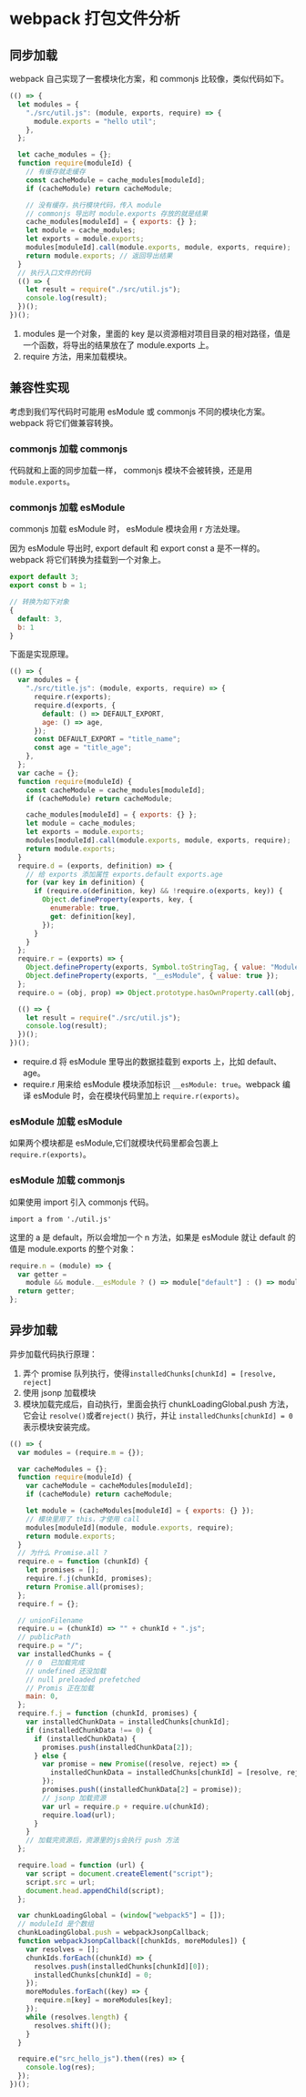 # webpack 打包文件分析

## 同步加载

webpack 自己实现了一套模块化方案，和 commonjs 比较像，类似代码如下。

```js
(() => {
  let modules = {
    "./src/util.js": (module, exports, require) => {
      module.exports = "hello util";
    },
  };

  let cache_modules = {};
  function require(moduleId) {
    // 有缓存就走缓存
    const cacheModule = cache_modules[moduleId];
    if (cacheModule) return cacheModule;

    // 没有缓存，执行模块代码，传入 module
    // commonjs 导出时 module.exports 存放的就是结果
    cache_modules[moduleId] = { exports: {} };
    let module = cache_modules;
    let exports = module.exports;
    modules[moduleId].call(module.exports, module, exports, require);
    return module.exports; // 返回导出结果
  }
  // 执行入口文件的代码
  (() => {
    let result = require("./src/util.js");
    console.log(result);
  })();
})();
```

1. modules 是一个对象，里面的 key 是以资源相对项目目录的相对路径，值是一个函数，将导出的结果放在了 module.exports 上。
2. require 方法，用来加载模块。

## 兼容性实现

考虑到我们写代码时可能用 esModule 或 commonjs 不同的模块化方案。webpack 将它们做兼容转换。

### commonjs 加载 commonjs

代码就和上面的同步加载一样， commonjs 模块不会被转换，还是用 `module.exports`。

### commonjs 加载 esModule

commonjs 加载 esModule 时， esModule 模块会用 r 方法处理。

因为 esModule 导出时, export default 和 export const a 是不一样的。webpack 将它们转换为挂载到一个对象上。

```js
export default 3;
export const b = 1;

// 转换为如下对象
{
  default: 3,
  b: 1
}
```

下面是实现原理。

```js
(() => {
  var modules = {
    "./src/title.js": (module, exports, require) => {
      require.r(exports);
      require.d(exports, {
        default: () => DEFAULT_EXPORT,
        age: () => age,
      });
      const DEFAULT_EXPORT = "title_name";
      const age = "title_age";
    },
  };
  var cache = {};
  function require(moduleId) {
    const cacheModule = cache_modules[moduleId];
    if (cacheModule) return cacheModule;

    cache_modules[moduleId] = { exports: {} };
    let module = cache_modules;
    let exports = module.exports;
    modules[moduleId].call(module.exports, module, exports, require);
    return module.exports;
  }
  require.d = (exports, definition) => {
    // 给 exports 添加属性 exports.default exports.age
    for (var key in definition) {
      if (require.o(definition, key) && !require.o(exports, key)) {
        Object.defineProperty(exports, key, {
          enumerable: true,
          get: definition[key],
        });
      }
    }
  };
  require.r = (exports) => {
    Object.defineProperty(exports, Symbol.toStringTag, { value: "Module" });
    Object.defineProperty(exports, "__esModule", { value: true });
  };
  require.o = (obj, prop) => Object.prototype.hasOwnProperty.call(obj, prop);

  (() => {
    let result = require("./src/util.js");
    console.log(result);
  })();
})();
```

- require.d 将 esModule 里导出的数据挂载到 exports 上，比如 default、age。
- require.r 用来给 esModule 模块添加标识 `__esModule: true`。webpack 编译 esModule 时，会在模块代码里加上 `require.r(exports)`。

### esModule 加载 esModule

如果两个模块都是 esModule,它们就模块代码里都会包裹上`require.r(exports)`。

### esModule 加载 commonjs

如果使用 import 引入 commonjs 代码。

```
import a from './util.js'
```

这里的 a 是 default，所以会增加一个 n 方法，如果是 esModule 就让 default 的值是 module.exports 的整个对象：

```js
require.n = (module) => {
  var getter =
    module && module.__esModule ? () => module["default"] : () => module;
  return getter;
};
```

## 异步加载

异步加载代码执行原理：

1. 弄个 promise 队列执行，使得`installedChunks[chunkId] = [resolve, reject]`
2. 使用 jsonp 加载模块
3. 模块加载完成后，自动执行，里面会执行 chunkLoadingGlobal.push 方法，它会让 `resolve()`或者`reject()` 执行，并让 `installedChunks[chunkId] = 0` 表示模块安装完成。

```js
(() => {
  var modules = (require.m = {});

  var cacheModules = {};
  function require(moduleId) {
    var cacheModule = cacheModules[moduleId];
    if (cacheModule) return cacheModule;

    let module = (cacheModules[moduleId] = { exports: {} });
    // 模块里用了 this，才使用 call
    modules[moduleId](module, module.exports, require);
    return module.exports;
  }
  // 为什么 Promise.all ?
  require.e = function (chunkId) {
    let promises = [];
    require.f.j(chunkId, promises);
    return Promise.all(promises);
  };
  require.f = {};

  // unionFilename
  require.u = (chunkId) => "" + chunkId + ".js";
  // publicPath
  require.p = "/";
  var installedChunks = {
    // 0  已加载完成
    // undefined 还没加载
    // null preloaded prefetched
    // Promis 正在加载
    main: 0,
  };
  require.f.j = function (chunkId, promises) {
    var installedChunkData = installedChunks[chunkId];
    if (installedChunkData !== 0) {
      if (installedChunkData) {
        promises.push(installedChunkData[2]);
      } else {
        var promise = new Promise((resolve, reject) => {
          installedChunkData = installedChunks[chunkId] = [resolve, reject];
        });
        promises.push((installedChunkData[2] = promise));
        // jsonp 加载资源
        var url = require.p + require.u(chunkId);
        require.load(url);
      }
    }
    // 加载完资源后，资源里的js会执行 push 方法
  };

  require.load = function (url) {
    var script = document.createElement("script");
    script.src = url;
    document.head.appendChild(script);
  };

  var chunkLoadingGlobal = (window["webpack5"] = []);
  // moduleId 是个数组
  chunkLoadingGlobal.push = webpackJsonpCallback;
  function webpackJsonpCallback([chunkIds, moreModules]) {
    var resolves = [];
    chunkIds.forEach((chunkId) => {
      resolves.push(installedChunks[chunkId][0]);
      installedChunks[chunkId] = 0;
    });
    moreModules.forEach((key) => {
      require.m[key] = moreModules[key];
    });
    while (resolves.length) {
      resolves.shift()();
    }
  }

  require.e("src_hello_js").then((res) => {
    console.log(res);
  });
})();
```
